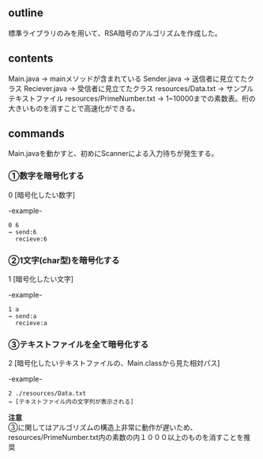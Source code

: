 ## outline
標準ライブラリのみを用いて、RSA暗号のアルゴリズムを作成した。

## contents
Main.java → mainメソッドが含まれている
Sender.java → 送信者に見立てたクラス
Reciever.java → 受信者に見立てたクラス
resources/Data.txt → サンプルテキストファイル
resources/PrimeNumber.txt → 1~10000までの素数表。桁の大きいものを消すことで高速化ができる。

## commands
Main.javaを動かすと、初めにScannerによる入力待ちが発生する。
  
### ①数字を暗号化する
0 [暗号化したい数字] <br>

-example-
```
0 6
→ send:6
  recieve:6
```

### ②1文字(char型)を暗号化する
1 [暗号化したい文字] <br>

-example-
```
1 a
→ send:a
  recieve:a
```

### ③テキストファイルを全て暗号化する
2 [暗号化したいテキストファイルの、Main.classから見た相対パス] <br>

-example-
```
2 ./resources/Data.txt 
→ [テキストファイル内の文字列が表示される]
```

**注意**<br>
③に関してはアルゴリズムの構造上非常に動作が遅いため、resources/PrimeNumber.txt内の素数の内１０００以上のものを消すことを推奨
